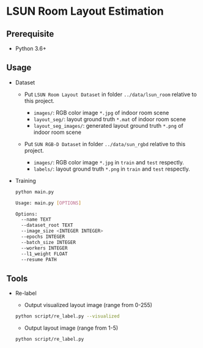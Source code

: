 # LSUN Room Layout Estimation

## Prerequisite

- Python 3.6+

## Usage

- Dataset

  - Put `LSUN Room Layout Dataset` in folder `../data/lsun_room` relative to this project.
    - `images/`: RGB color image `*.jpg` of indoor room scene
    - `layout_seg/`: layout ground truth `*.mat` of indoor room scene
    - `layout_seg_images/`: generated layout ground truth `*.png` of indoor room scene

  - Put `SUN RGB-D Dataset` in folder `../data/sun_rgbd` relative to this project.
    - `images/`: RGB color image `*.jpg` in `train` and `test` respectly.
    - `labels/`: layout ground truth `*.png` in `train` and `test` respectly.

- Training

  ```bash
  python main.py

  Usage: main.py [OPTIONS]

  Options:
    --name TEXT
    --dataset_root TEXT
    --image_size <INTEGER INTEGER>
    --epochs INTEGER
    --batch_size INTEGER
    --workers INTEGER
    --l1_weight FLOAT
    --resume PATH
  ```

## Tools

- Re-label

  - Output visualized layout image (range from 0-255)

  ```bash
  python script/re_label.py --visualized
  ```

  - Output layout image (range from 1-5)

  ```bash
  python script/re_label.py
  ```
